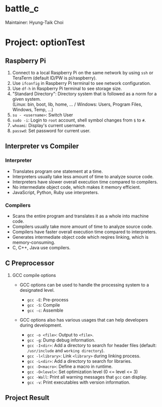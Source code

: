 # battle_c
Maintainer: Hyung-Taik Choi

# Project: optionTest
## Raspberry Pi
1. Connect to a local Raspberry Pi on the same network by using `ssh` or TeraTerm (default ID/PW is pi/raspberry).
2. Use `ifconfig` in Raspberry Pi terminal to see network configuration.
3. Use `df-h` in Raspberry Pi terminal to see storage size.
4. "Standard Directory": Directory system that is followed as a norm for a given system.  
    (Linux: bin, boot, lib, home, ... / Windows: Users, Program Files, Windows, Temp, ...)
5. `su - <username>`: Switch User
6. `sudo -i`: Login to `root` account, shell symbol changes from `$` to `#`.
7. `whoami`: Display's current username.
8. `passwd`: Set password for current user.

## Interpreter vs Compiler
### Interpreter
- Translates program one statement at a time.
- Interpreters usually take less amount of time to analyze source code.
- Interpreters have slower overall execution time compared to compilers.
- No intermediate object code, which makes it memory efficient.
- JavaScript, Python, Ruby use interpreters.

### Compilers
- Scans the entire program and translates it as a whole into machine code.
- Compilers usually take more amount of time to analyze source code.
- Compilers have faster overall execution time compared to interpreters.
- Generates intermediate object code which reqires linking, which is memory-consuming.
- C, C++, Java use compilers.

## C Preprocessor
1. GCC compile options  
    - GCC options can be used to handle the processing system to a designated level.  
        - `gcc -E`: Pre-process  
        - `gcc -S`: Compile  
        - `gcc -c`: Assemble  
        
    - GCC options also has various usages that can help developers during development.
        - `gcc -o <file>`: Output to `<file>`.
        - `gcc -g`: Dump debug information.
        - `gcc -I<dir>`: Add a directory to search for header files (default: `/usr/include` and `working directory`).
        - `gcc -l<library>`: Link `<library>` during linking process.
        - `gcc -L<dir>`: Add a directory to search for libraries.
        - `gcc -D<macro>`: Define a macro in runtime.
        - `gcc -O<level>`: Set optimization level (0 <= level <= 3)
        - `gcc -Wall`: Print all warning messages that `gcc` can display.
        - `gcc -v`: Print executables with version information.

## Project Result

